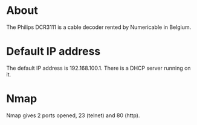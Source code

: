# About


The Philips DCR3111 is a cable decoder rented by Numericable in Belgium.

# Default IP address


The default IP address is 192.168.100.1. There is a DHCP server running on it.

# Nmap


Nmap gives 2 ports opened, 23 (telnet) and 80 (http).